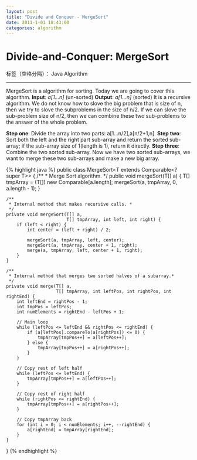 ```yaml
---
layout: post
title: "Divide and Conquer - MergeSort"
date: 2011-1-01 18:43:00
categories: algorithm
---
```


# Divide-and-Conquer: MergeSort

标签（空格分隔）： Java Algorithm

---
MergeSort is a algorithm for sorting.
Today we are going to cover this algorithm.
**Input**:  *a[1...n]* (un-sorted)
**Output**: *a[1...n]* (sorted)
It is a recursive algorithm. We do not know how to slove the big problem that is size of n, then we try to slove the subproblems in the size of n/2. If we can slove the sub-problem size of n/2, then we can combine these two sub-problems to the answer of the whole problem.

**Step one**: Divide the array into two parts: a[1...n/2],a[n/2+1,n].
**Step two**: Sort both the left and the right part sub-array and return the sorted sub-array; if the sub-array size of 1(length is 1), return it directly.
**Step three**: Combine the two sorted sub-array. Now we have two sorted sub-arrays, we want to merge these two sub-arrays and make a new big array.

{% highlight java %}
public class MergeSort<T extends Comparable<? super T>> {
    /**
     * Merge Sort algorithm.
     */
    public void mergeSort(T[] a) {
        T[] tmpArray = (T[]) new Comparable[a.length];
        mergeSort(a, tmpArray, 0, a.length - 1);
    }

    /**
     * Internal method that makes recursive calls. *
     */
    private void mergeSort(T[] a,
                           T[] tmpArray, int left, int right) {
        if (left < right) {
            int center = (left + right) / 2;

            mergeSort(a, tmpArray, left, center);
            mergeSort(a, tmpArray, center + 1, right);
            merge(a, tmpArray, left, center + 1, right);
        }
    }

    /**
     * Internal method that merges two sorted halves of a subarray.*
     */
    private void merge(T[] a,
                       T[] tmpArray, int leftPos, int rightPos, int rightEnd) {
        int leftEnd = rightPos - 1;
        int tmpPos = leftPos;
        int numElements = rightEnd - leftPos + 1;

        // Main loop
        while (leftPos <= leftEnd && rightPos <= rightEnd) {
            if (a[leftPos].compareTo(a[rightPos]) <= 0) {
                tmpArray[tmpPos++] = a[leftPos++];
            } else {
                tmpArray[tmpPos++] = a[rightPos++];
            }
        }

        // Copy rest of left half
        while (leftPos <= leftEnd) {
            tmpArray[tmpPos++] = a[leftPos++];
        }

        // Copy rest of right half
        while (rightPos <= rightEnd) {
            tmpArray[tmpPos++] = a[rightPos++];
        }

        // Copy tmpArray back
        for (int i = 0; i < numElements; i++, --rightEnd) {
            a[rightEnd] = tmpArray[rightEnd];
        }
    }
}
{% endhighlight %}